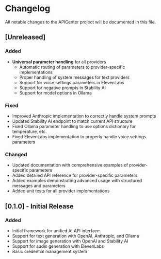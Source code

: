 # Changelog

All notable changes to the APICenter project will be documented in this file.

## [Unreleased]

### Added
- **Universal parameter handling** for all providers
  - Automatic routing of parameters to provider-specific implementations
  - Proper handling of system messages for text providers
  - Support for voice settings parameters in ElevenLabs
  - Support for negative prompts in Stability AI
  - Support for model options in Ollama

### Fixed
- Improved Anthropic implementation to correctly handle system prompts
- Updated Stability AI endpoint to match current API structure
- Fixed Ollama parameter handling to use options dictionary for temperature, etc.
- Fixed ElevenLabs implementation to properly handle voice settings parameters

### Changed
- Updated documentation with comprehensive examples of provider-specific parameters
- Added detailed API reference for provider-specific parameters
- Added examples demonstrating advanced usage with structured messages and parameters
- Added unit tests for all provider implementations

## [0.1.0] - Initial Release

### Added
- Initial framework for unified AI API interface
- Support for text generation with OpenAI, Anthropic, and Ollama
- Support for image generation with OpenAI and Stability AI
- Support for audio generation with ElevenLabs
- Basic credential management system 